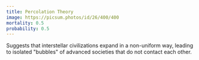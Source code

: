 ```yaml
---
title: Percolation Theory
image: https://picsum.photos/id/26/400/400
mortality: 0.5
probability: 0.5
---
```


Suggests that interstellar civilizations expand in a non-uniform way, leading to isolated "bubbles" of advanced societies that do not contact each other.
